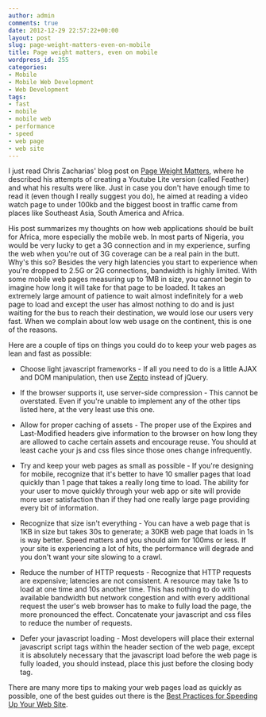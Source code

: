 ```yaml
---
author: admin
comments: true
date: 2012-12-29 22:57:22+00:00
layout: post
slug: page-weight-matters-even-on-mobile
title: Page weight matters, even on mobile
wordpress_id: 255
categories:
- Mobile
- Mobile Web Development
- Web Development
tags:
- fast
- mobile
- mobile web
- performance
- speed
- web page
- web site
---
```


I just read Chris Zacharias' blog post on [Page Weight Matters](http://blog.chriszacharias.com/page-weight-matters), where he described his attempts of creating a Youtube Lite version (called Feather) and what his results were like. Just in case you don't have enough time to read it (even though I really suggest you do), he aimed at reading a video watch page to under 100kb and the biggest boost in traffic came from places like Southeast Asia, South America and Africa.

His post summarizes my thoughts on how web applications should be built for Africa, more especially the mobile web. In most parts of Nigeria, you would be very lucky to get a 3G connection and in my experience, surfing the web when you're out of 3G coverage can be a real pain in the butt. Why's this so? Besides the very high latencies you start to experience when you're dropped to 2.5G or 2G connections, bandwidth is highly limited. With some mobile web pages measuring up to 1MB in size, you cannot begin to imagine how long it will take for that page to be loaded. It takes an extremely large amount of patience to wait almost indefinitely for a web page to load and except the user has almost nothing to do and is just waiting for the bus to reach their destination, we would lose our users very fast. When we complain about low web usage on the continent, this is one of the reasons.

Here are a couple of tips on things you could do to keep your web pages as lean and fast as possible:



	
  * Choose light javascript frameworks - If all you need to do is a little AJAX and DOM manipulation, then use [Zepto](http://zeptojs.com/) instead of jQuery.

	
  * If the browser supports it, use server-side compression - This cannot be overstated. Even if you're unable to implement any of the other tips listed here, at the very least use this one.

	
  * Allow for proper caching of assets - The proper use of the Expires and Last-Modified headers give information to the browser on how long they are allowed to cache certain assets and encourage reuse. You should at least cache your js and css files since those ones change infrequently.

	
  * Try and keep your web pages as small as possible - If you're designing for mobile, recognize that it's better to have 10 smaller pages that load quickly than 1 page that takes a really long time to load. The ability for your user to move quickly through your web app or site will provide more user satisfaction than if they had one really large page providing every bit of information.

	
  * Recognize that size isn't everything - You can have a web page that is 1KB in size but takes 30s to generate; a 30KB web page that loads in 1s is way better. Speed matters and you should aim for 100ms or less. If your site is experiencing a lot of hits, the performance will degrade and you don't want your site slowing to a crawl.

	
  * Reduce the number of HTTP requests - Recognize that HTTP requests are expensive; latencies are not consistent. A resource may take 1s to load at one time and 10s another time. This has nothing to do with available bandwidth but network congestion and with every additional request the user's web browser has to make to fully load the page, the more pronounced the effect. Concatenate your javascript and css files to reduce the number of requests.

	
  * Defer your javascript loading - Most developers will place their external javascript script tags within the header section of the web page, except it is absolutely necessary that the javascript load before the web page is fully loaded, you should instead, place this just before the closing body tag.


There are many more tips to making your web pages load as quickly as possible, one of the best guides out there is the [Best Practices for Speeding Up Your Web Site](http://developer.yahoo.com/performance/rules.html).
